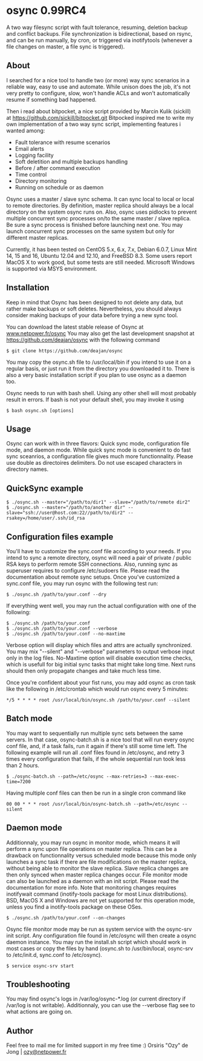 osync 0.99RC4
=============

A two way filesync script with fault tolerance, resuming, deletion backup and conflict backups.
File synchronization is bidirectional, based on rsync, and can be run manually, by cron, or triggered via inotifytools (whenever a file changes on master, a file sync is triggered).

## About

I searched for a nice tool to handle two (or more) way sync scenarios in a reliable way, easy to use and automate.
While unison does the job, it's not very pretty to configure, slow, won't handle ACLs and won't automatically resume if something bad happened.

Then i read about bitpocket, a nice script provided by Marcin Kulik (sickill) at https://github.com/sickill/bitpocket.git
Bitpocked inspired me to write my own implementation of a two way sync script, implementing features i wanted among:
	
- Fault tolerance with resume scenarios
- Email alerts
- Logging facility
- Soft deletition and multiple backups handling
- Before / after command execution
- Time control
- Directory monitoring
- Running on schedule or as daemon

Osync uses a master / slave sync schema. It can sync local to local or local to remote directories. By definition, master replica should always be a local directory on the system osync runs on.
Also, osync uses pidlocks to prevent multiple concurrent sync processes on/to the same master / slave replica. Be sure a sync process is finished before launching next one.
You may launch concurrent sync processes on the same system but only for different master replicas.

Currently, it has been tested on CentOS 5.x, 6.x, 7.x, Debian 6.0.7, Linux Mint 14, 15 and 16, Ubuntu 12.04 and 12.10, and FreeBSD 8.3.
Some users report MacOS X to work good, but some tests are still needed.
Microsoft Windows is supported via MSYS environment.

## Installation

Keep in mind that Osync has been designed to not delete any data, but rather make backups or soft deletes.
Nevertheless, you should always consider making backups of your data before trying a new sync tool.

You can download the latest stable release of Osync at www.netpower.fr/osync
You may also get the last development snapshot at https://github.com/deajan/osync with the following command

	$ git clone https://github.com/deajan/osync

You may copy the osync.sh file to /usr/local/bin if you intend to use it on a regular basis, or just run it from the directory you downloaded it to.
There is also a very basic installation script if you plan to use osync as a daemon too.

Osync needs to run with bash shell. Using any other shell will most probably result in errors.
If bash is not your default shell, you may invoke it using

	$ bash osync.sh [options]

## Usage

Osync can work with in three flavors: Quick sync mode, configuration file mode, and daemon mode.
While quick sync mode is convenient to do fast sync sceanrios, a configuration file gives much more functionnality.
Please use double as directoires delimiters. Do not use escaped characters in directory names.

QuickSync example
-----------------
	$ ./osync.sh --master="/path/to/dir1" --slave="/path/to/remote dir2"
	$ ./osync.sh --master="/path/to/another dir" --slave="ssh://user@host.com:22//path/to/dir2" --rsakey=/home/user/.ssh/id_rsa

Configuration files example
---------------------------
You'll have to customize the sync.conf file according to your needs.
If you intend to sync a remote directory, osync will need a pair of private / public RSA keys to perform remote SSH connections.
Also, running sync as superuser requires to configure /etc/sudoers file.
Please read the documentation about remote sync setups.
Once you've customized a sync.conf file, you may run osync with the following test run:

	$ ./osync.sh /path/to/your.conf --dry

If everything went well, you may run the actual configuration with one of the following:

	$ ./osync.sh /path/to/your.conf
	$ ./osync.sh /path/to/your.conf --verbose
	$ ./osync.sh /path/to/your.conf --no-maxtime

Verbose option will display which files and attrs are actually synchronized.
You may mix "--silent" and "--verbose" parameters to output verbose input only in the log files.
No-Maxtime option will disable execution time checks, which is usefull for big initial sync tasks that might take long time. Next runs should then only propagate changes and take much less time.

Once you're confident about your fist runs, you may add osync as cron task like the following in /etc/crontab which would run osync every 5 minutes:

	*/5 * * * * root /usr/local/bin/osync.sh /path/to/your.conf --silent

Batch mode
----------

You may want to sequentially run multiple sync sets between the same servers. In that case, osync-batch.sh is a nice tool that will run every osync conf file, and, if a task fails,
run it again if there's still some time left.
The following example will run all .conf files found in /etc/osync, and retry 3 times every configuration that fails, if the whole sequential run took less than 2 hours.

	$ ./osync-batch.sh --path=/etc/osync --max-retries=3 --max-exec-time=7200

Having multiple conf files can then be run in a single cron command like

	00 00 * * * root /usr/local/bin/osync-batch.sh --path=/etc/osync --silent

Daemon mode
-----------
Additionnaly, you may run osync in monitor mode, which means it will perform a sync upon file operations on master replica.
This can be a drawback on functionnality versus scheduled mode because this mode only launches a sync task if there are file modifications on the master replica, without being able to monitor the slave replica. Slave replica changes are then only synced when master replica changes occur.
File monitor mode can also be launched as a daemon with an init script. Please read the documentation for more info.
Note that monitoring changes requires inotifywait command (inotify-tools package for most Linux distributions).
BSD, MacOS X and Windows are not yet supported for this operation mode, unless you find a inotify-tools package on these OSes.

	$ ./osync.sh /path/to/your.conf --on-changes

Osync file monitor mode may be run as system service with the osync-srv init script. Any configuration file found in /etc/osync will then create a osync daemon instance.
You may run the install.sh script which should work in most cases or copy the files by hand (osync.sh to /usr/bin/local, osync-srv to /etc/init.d, sync.conf to /etc/osync).

	$ service osync-srv start

Troubleshooting
---------------
You may find osync's logs in /var/log/osync-*.log (or current directory if /var/log is not writable).
Additionnaly, you can use the --verbose flag see to what actions are going on.

## Author

Feel free to mail me for limited support in my free time :)
Orsiris "Ozy" de Jong | ozy@netpower.fr
